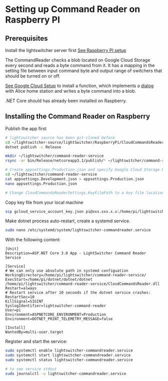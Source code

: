 
# Setting up Command Reader on Raspberry PI

## Prerequisites
Install the lightswitcher server first 
[See Raspberry PI setup](SetupRaspberry.md)

The CommandReader checks a blob located on Google Cloud Storage every second and reads a byte command from it. 
It has a mapping in the setting file between input command byte and output range of switchers that should be turned on or off.

[See Google Cloud Setup](AliceDialog/GoogleCoudInitializationCommands.md) to install a function, which implements a [dialog](AliceDialog/AliceDialogApi/index.js) with Alice home station and writes a byte command into a blob.

.NET Core should has already been installed on Raspberry.

## Installing the Command Reader on Raspberry

Publish the app first

```bash
# lightswitcher source has been git-cloned before
cd ~/lightswitcher-source/lightSwitcher/RaspberryPi/CloudCommandsReader/
dotnet publish -c Release

mkdir ~/lightswitcher/command-reader-service
rsync -ar bin/Release/netcoreapp3.1/publish/* ~/lightswitcher/command-reader-service

# Create appsettings.Production.json and specify Google Cloud Storage Key file path
cd ~/lightswitcher/command-reader-service
cat appsettings.Development.json > appsettings.Production.json
nano appsettings.Production.json

# Change CloudCommandsReaderSettings.KeyFilePath to a key file location. For instance "/home/pi/lightswitcher/gcloud_service_account_key.json"

```

Copy key file from your local machine
```bash
scp gcloud_service_account_key.json pi@xxx.xxx.x.x:/home/pi/lightswitcher
```

Make dotnet process auto-restart, create a systemd service.

```bash
sudo nano /etc/systemd/system/lightswitcher-commandreader.service
```

With the following content:

```
[Unit]
Description=ASP.NET Core 3.0 App - LightSwitcher Command Reader Service

[Service]
# We can only use absolute path in systemd configuation
WorkingDirectory=/home/pi/lightswitcher/command-reader-service/
ExecStart=/home/pi/dotnet/dotnet/dotnet /home/pi/lightswitcher/command-reader-service/CloudCommandsReader.dll
Restart=always
# Restart service after 10 seconds if the dotnet service crashes:
RestartSec=10
KillSignal=SIGINT
SyslogIdentifier=lightswitcher-command-reader
User=pi
Environment=ASPNETCORE_ENVIRONMENT=Production
Environment=DOTNET_PRINT_TELEMETRY_MESSAGE=false

[Install] 
WantedBy=multi-user.target
```


Register and start the service:

```bash
sudo systemctl enable lightswitcher-commandreader.service
sudo systemctl start lightswitcher-commandreader.service
sudo systemctl status lightswitcher-commandreader.service

# to see service stdout
sudo journalctl -u lightswitcher-commandreader.service
```
